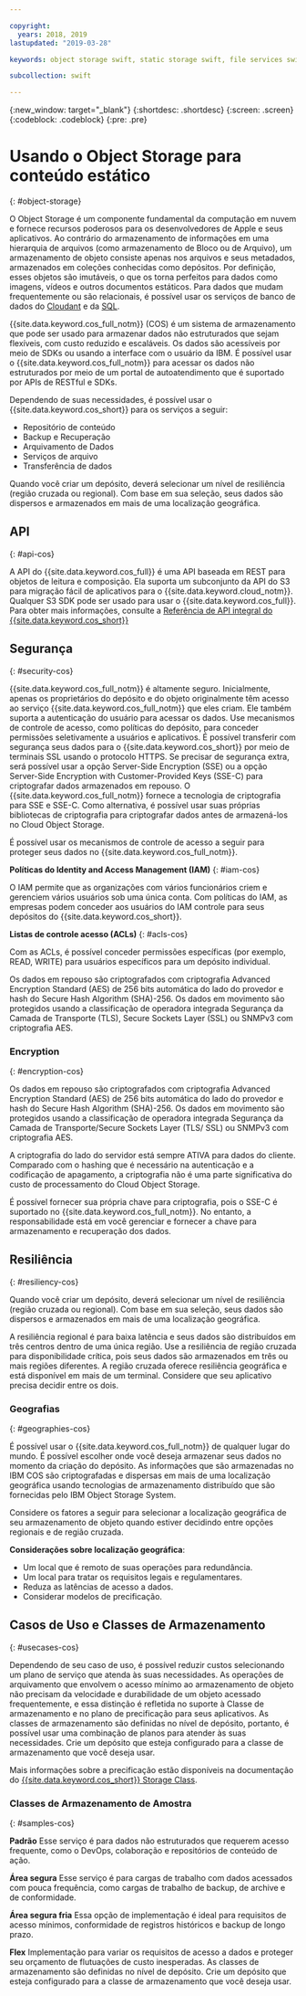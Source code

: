 ```yaml
---

copyright:
  years: 2018, 2019
lastupdated: "2019-03-28"

keywords: object storage swift, static storage swift, file services swift, swift storage class, cos swift, swift data encryption, static swift

subcollection: swift

---
```


{:new_window: target="_blank"}
{:shortdesc: .shortdesc}
{:screen: .screen}
{:codeblock: .codeblock}
{:pre: .pre}

# Usando o Object Storage para conteúdo estático
{: #object-storage}

O Object Storage é um componente fundamental da computação em nuvem e fornece recursos poderosos para os desenvolvedores de Apple e seus aplicativos. Ao contrário do armazenamento de informações em uma hierarquia de arquivos (como armazenamento de Bloco ou de Arquivo), um armazenamento de objeto consiste apenas nos arquivos e seus metadados, armazenados em coleções conhecidas como depósitos. Por definição, esses objetos são imutáveis, o que os torna perfeitos para dados como imagens, vídeos e outros documentos estáticos. Para dados que mudam frequentemente ou são relacionais, é possível usar os serviços de banco de dados do [Cloudant](/docs/swift/data?topic=swift-cloudant#cloudant) e da [SQL](/docs/swift/data?topic=swift-sql_data#sql_data).

{{site.data.keyword.cos_full_notm}} (COS) é um sistema de armazenamento que pode ser usado para armazenar dados não estruturados que sejam flexíveis, com custo reduzido e escaláveis. Os dados são acessíveis por meio de SDKs ou usando a interface com o usuário da IBM. É possível usar o {{site.data.keyword.cos_full_notm}} para acessar os dados não estruturados por meio de um portal de autoatendimento que é suportado por APIs de RESTful e SDKs. 

Dependendo de suas necessidades, é possível usar o {{site.data.keyword.cos_short}} para os serviços a seguir:

* Repositório de conteúdo
* Backup e Recuperação
* Arquivamento de Dados
* Serviços de arquivo
* Transferência de dados

Quando você criar um depósito, deverá selecionar um nível de resiliência (região cruzada ou regional). Com base em sua seleção, seus dados são dispersos e armazenados em mais de uma localização geográfica.

## API
{: #api-cos}

A API do {{site.data.keyword.cos_full}} é uma API baseada em REST para objetos de leitura e composição. Ela suporta um subconjunto da API do S3 para migração fácil de aplicativos para o {{site.data.keyword.cloud_notm}}. Qualquer S3 SDK pode ser usado para usar o {{site.data.keyword.cos_full}}. Para obter mais informações, consulte a [Referência de API integral do {{site.data.keyword.cos_short}}](/docs/services/cloud-object-storage/api-reference?topic=cloud-object-storage-compatibility-api-about#about-the-ibm-cloud-object-storage-api)

## Segurança
{: #security-cos}

{{site.data.keyword.cos_full_notm}}  é altamente seguro. Inicialmente, apenas os proprietários do depósito e do objeto originalmente têm acesso ao serviço {{site.data.keyword.cos_full_notm}} que eles criam. Ele também suporta a autenticação do usuário para acessar os dados. Use mecanismos de controle de acesso, como políticas do depósito, para conceder permissões seletivamente a usuários e aplicativos. É possível transferir com segurança seus dados para o {{site.data.keyword.cos_short}} por meio de terminais SSL usando o protocolo HTTPS. Se precisar de segurança extra, será possível usar a opção Server-Side Encryption (SSE) ou a opção Server-Side Encryption with Customer-Provided Keys (SSE-C) para criptografar dados armazenados em repouso. O {{site.data.keyword.cos_full_notm}} fornece a tecnologia de criptografia para SSE e SSE-C. Como alternativa, é possível usar suas próprias bibliotecas de criptografia para criptografar dados antes de armazená-los no Cloud Object Storage.

É possível usar os mecanismos de controle de acesso a seguir para proteger seus dados no {{site.data.keyword.cos_full_notm}}.

**Políticas do Identity and Access Management (IAM)**
{: #iam-cos}

O IAM permite que as organizações com vários funcionários criem e gerenciem vários usuários
sob uma única conta. Com políticas do IAM, as empresas podem conceder aos usuários do IAM controle para seus depósitos do {{site.data.keyword.cos_short}}.

**Listas de controle acesso (ACLs)**
{: #acls-cos}

Com as ACLs, é possível conceder permissões específicas (por exemplo, READ, WRITE) para usuários específicos para um depósito individual.

Os dados em repouso são criptografados com criptografia Advanced Encryption Standard (AES) de 256 bits automática do lado do provedor e hash do Secure Hash Algorithm (SHA)-256. Os dados em movimento são protegidos usando a classificação de operadora integrada Segurança da Camada de Transporte (TLS), Secure Sockets Layer (SSL) ou SNMPv3 com criptografia AES.

### Encryption
{: #encryption-cos}

Os dados em repouso são criptografados com criptografia Advanced Encryption Standard (AES) de 256 bits automática do lado do provedor e hash do Secure Hash Algorithm (SHA)-256. Os dados em movimento são protegidos usando a classificação de operadora integrada Segurança da Camada de Transporte/Secure Sockets Layer (TLS/ SSL) ou SNMPv3 com criptografia AES.

A criptografia do lado do servidor está sempre ATIVA para dados do cliente. Comparado com o hashing que é necessário na autenticação e a codificação de apagamento, a criptografia não é uma parte significativa do custo de processamento do Cloud Object Storage.

É possível fornecer sua própria chave para criptografia, pois o SSE-C é suportado no {{site.data.keyword.cos_full_notm}}. No entanto, a responsabilidade está em você gerenciar e fornecer a chave para armazenamento e recuperação dos dados.

## Resiliência
{: #resiliency-cos}

Quando você criar um depósito, deverá selecionar um nível de resiliência (região cruzada ou regional). Com base em sua seleção, seus dados são dispersos e armazenados em mais de uma localização geográfica.

A resiliência regional é para baixa latência e seus dados são distribuídos em três centros dentro de uma única região. Use a resiliência de região cruzada para disponibilidade crítica, pois seus dados são armazenados em três ou mais regiões diferentes. A região cruzada oferece resiliência geográfica e está disponível em mais de um terminal. Considere que seu aplicativo precisa decidir entre os dois.

### Geografias
{: #geographies-cos}

É possível usar o {{site.data.keyword.cos_full_notm}} de qualquer lugar do mundo. É possível escolher onde você deseja armazenar seus dados no momento da criação do depósito. As informações que são armazenadas no IBM COS são criptografadas e dispersas em mais de uma localização geográfica usando tecnologias de armazenamento distribuído que são fornecidas pelo IBM Object Storage System. 

Considere os fatores a seguir para selecionar a localização geográfica de seu armazenamento de objeto quando estiver decidindo entre opções regionais e de região cruzada.

**Considerações sobre localização geográfica**:
* Um local que é remoto de suas operações para redundância.
* Um local para tratar os requisitos legais e regulamentares.
* Reduza as latências de acesso a dados.
* Considerar modelos de precificação.

## Casos de Uso e Classes de Armazenamento
{: #usecases-cos}

Dependendo de seu caso de uso, é possível reduzir custos selecionando um plano de serviço que atenda às suas necessidades. As operações de arquivamento que envolvem o acesso mínimo ao armazenamento de objeto não precisam da velocidade e durabilidade de um objeto acessado frequentemente, e essa distinção é refletida no suporte à Classe de armazenamento e no plano de precificação para seus aplicativos. As classes de armazenamento são definidas no nível de depósito, portanto, é possível usar uma combinação de planos para atender às suas necessidades. Crie um depósito que esteja configurado para a classe de armazenamento que você deseja usar.

Mais informações sobre a precificação estão disponíveis na documentação do [{{site.data.keyword.cos_short}} Storage Class](/docs/services/cloud-object-storage/help?topic=cloud-object-storage-billing#ibm-cos-pricing).

### Classes de Armazenamento de Amostra
{: #samples-cos}

**Padrão**
Esse serviço é para dados não estruturados que requerem acesso frequente, como o DevOps, colaboração e repositórios de conteúdo de ação.

**Área segura**
Esse serviço é para cargas de trabalho com dados acessados com pouca frequência, como cargas de trabalho de backup, de archive e de conformidade.

**Área segura fria**
Essa opção de implementação é ideal para requisitos de acesso mínimos, conformidade de registros históricos e backup de longo prazo.

**Flex** Implementação para variar os requisitos de acesso a dados e proteger seu orçamento de flutuações de custo inesperadas.
As classes de armazenamento são definidas no nível de depósito. Crie um depósito que esteja configurado para a classe de armazenamento que você deseja usar.
